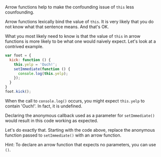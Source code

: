 Arrow functions help to make the confounding issue of `this` less counfounding.

Arrow functions lexically bind the value of `this`. It is very likely that you do not know what that sentence means. And that's OK.

What you most likely need to know is that the value of `this` in arrow functions is more likely to be what one would naively expect. Let's look at a contrived example.

```js
var foot = {
  kick: function () {
    this.yelp = 'Ouch!';
    setImmediate(function () {
      console.log(this.yelp);
    });
  }
}
foot.kick();
```

When the call to `console.log()` occurs, you might expect `this.yelp` to contain 'Ouch!'. In fact, it is undefined.

Declaring the anonymous callback used as a parameter for `setImmediate()` would result in this code working as expected.

Let's do exactly that. Starting with the code above, replace the anonymous function passed to `setImmediate()` with an arrow function.

Hint: To declare an arrow function that expects no parameters, you can use `()`.
